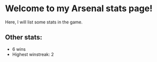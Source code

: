 # Welcome to my Arsenal stats page!
Here, I will list some stats in the game.

## Other stats:
- 6 wins
- Highest winstreak: 2
